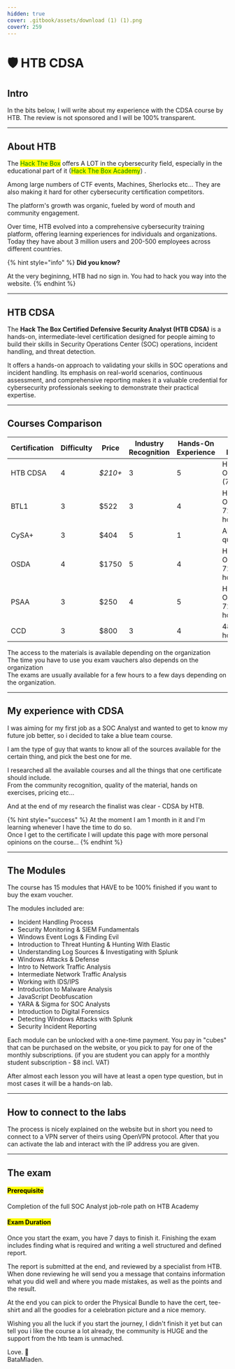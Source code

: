 ```yaml
---
hidden: true
cover: .gitbook/assets/download (1) (1).png
coverY: 259
---
```


# 🛡️ HTB CDSA

## Intro

In the bits below, I will write about my experience with the CDSA course by HTB. The review is not sponsored and I will be 100% transparent.&#x20;

***

## About HTB

The <mark style="color:green;">Hack The Box</mark> offers A LOT in the cybersecurity field, especially in the educational part of it (<mark style="color:green;">Hack The Box Academy</mark>) .

Among large numbers of CTF events, Machines, Sherlocks etc... They are also making it hard for other cybersecurity certification competitors.

The platform's growth was organic, fueled by word of mouth and community engagement.

Over time, HTB evolved into a comprehensive cybersecurity training platform, offering learning experiences for individuals and organizations. Today they have about 3 million users and 200-500 employees across different countries.

{% hint style="info" %}
**Did you know?**

At the very begininng, HTB had no sign in. You had to hack you way into the website.
{% endhint %}

***

## HTB CDSA

The **Hack The Box Certified Defensive Security Analyst (HTB CDSA)** is a hands-on, intermediate-level certification designed for people aiming to build their skills in Security Operations Center (SOC) operations, incident handling, and threat detection.

It offers a hands-on approach to validating your skills in SOC operations and incident handling. Its emphasis on real-world scenarios, continuous assessment, and comprehensive reporting makes it a valuable credential for cybersecurity professionals seeking to demonstrate their practical expertise.

***

## Courses Comparison

<table><thead><tr><th>Certification</th><th width="123.20001220703125" data-type="rating" data-max="5">Difficulty</th><th width="195.2000732421875">Price</th><th data-type="rating" data-max="5">Industry Recognition</th><th data-type="rating" data-max="5">Hands-On Experience</th><th> Exam Format</th><th>Report Needed</th><th>Access</th></tr></thead><tbody><tr><td>HTB CDSA</td><td>4</td><td><em>$210+</em></td><td>3</td><td>5</td><td>Hands-On <br>(7-days)</td><td>Yes</td><td>Lifetime</td></tr><tr><td>BTL1</td><td>3</td><td>$522</td><td>3</td><td>4</td><td>Hands-On<br>72-hours</td><td>Yes</td><td>4 months</td></tr><tr><td>CySA+</td><td>3</td><td>$404</td><td>5</td><td>1</td><td>ABC questions</td><td>No</td><td>12 months</td></tr><tr><td>OSDA</td><td>4</td><td>$1750</td><td>5</td><td>4</td><td>Hands-On<br>72-hours</td><td>Yes</td><td>Lifetime</td></tr><tr><td>PSAA</td><td>3</td><td>$250</td><td>4</td><td>5</td><td>Hands-On<br>72-hours</td><td>Yes</td><td>12 months</td></tr><tr><td>CCD</td><td>3</td><td>$800</td><td>3</td><td>4</td><td>48-hours</td><td>No</td><td>4 months</td></tr></tbody></table>

The access to the materials is available depending on the organization\
The time you have to use you exam vauchers also depends on the organization\
The exams are usually available for a few hours to a few days depending on the organization.

***

## My experience with CDSA

I was aiming for my first job as a SOC Analyst and wanted to get to know my future job better, so i decided to take a blue team course.

I am the type of guy that wants to know all of the sources available for the certain thing, and pick the best one for me.

I researched all the available courses and all the things that one certificate should include.\
From the community recognition, quality of the material, hands on exercises, pricing etc...

And at the end of my research the finalist was clear - CDSA by HTB.



{% hint style="success" %}
At the moment I am 1 month in it and I'm learning whenever I have the time to do so.\
Once I get to the certificate I will update this page with more personal opinions on the course...
{% endhint %}

***

## The Modules

The course has 15 modules that HAVE to be 100% finished if you want to buy the exam voucher.

The modules included are:

* Incident Handling Process
* Security Monitoring & SIEM Fundamentals
* Windows Event Logs & Finding Evil
* Introduction to Threat Hunting & Hunting With Elastic
* Understanding Log Sources & Investigating with Splunk
* Windows Attacks & Defense
* Intro to Network Traffic Analysis
* Intermediate Network Traffic Analysis
* Working with IDS/IPS
* Introduction to Malware Analysis
* JavaScript Deobfuscation
* YARA & Sigma for SOC Analysts
* Introduction to Digital Forensics
* Detecting Windows Attacks with Splunk
* Security Incident Reporting



Each module can be unlocked with a one-time payment. You pay in "cubes" that can be purchased on the website, or you pick to pay for one of the monthly subscriptions. (if you are student you can apply for a monthly student subscription - $8 incl. VAT)



After almost each lesson you will have at least a open type question, but in most cases it will be a hands-on lab.

***

## How to connect to the labs

The process is nicely explained on the website but in short you need to connect to a VPN server of theirs using OpenVPN protocol. After that you can activate the lab and interact with the IP address you are given.

***

## The exam

#### <mark style="background-color:yellow;">Prerequisite</mark>

Completion of the full SOC Analyst job-role path on HTB Academy

#### <mark style="background-color:yellow;">Exam Duration</mark>

Once you start the exam, you have 7 days to finish it. Finishing the exam includes finding what is required and writing a well structured and defined report.

The report is submitted at the end, and reviewed by a specialist from HTB. When done reviewing he will send you a message that contains information what you did well and where you made mistakes, as well as the points and the result.

At the end you can pick to order the Physical Bundle to have the cert, tee-shirt and all the goodies for a celebration picture and a nice memory.

Wishing you all the luck if you start the journey, I didn't finish it yet but can tell you i like the course a lot already, the community is HUGE and the support from the htb team is unmached.

Love. 💚\
BataMladen.

